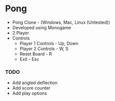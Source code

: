 ﻿# Pong 
* Pong Clone - (Windows, Mac, Linux (Untested))
* Developed using Monogame
* 2 Player 
* Controls
	* Player 1 Controls - Up, Down
	* Player 2 Controls - W, S
	* Reset Board - R
	* Exit - Esc
	
### TODO
* Add angled deflection
* Add score counter
* Add play options